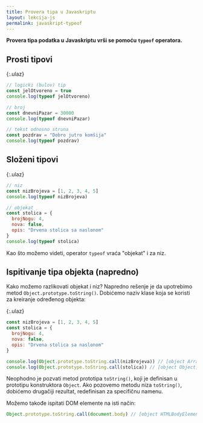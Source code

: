 ```yaml
---
title: Provera tipa u Javaskriptu
layout: lekcija-js
permalink: javaskript-typeof
---
```


**Provera tipa podatka u Javaskriptu vrši se pomoću `typeof` operatora.**

## Prosti tipovi

{:.ulaz}
```js
// logicki (bulov) tip
const jelOtvoreno = true
console.log(typeof jelOtvoreno)

// broj
const dnevniPazar = 30000
console.log(typeof dnevniPazar)

// tekst odnosno struna
const pozdrav = "Dobro jutro komšija"
console.log(typeof pozdrav)
```

## Složeni tipovi

{:.ulaz}
```js
// niz
const nizBrojeva = [1, 2, 3, 4, 5]
console.log(typeof nizBrojeva)

// objekat
const stolica = {
  brojNogu: 4,
  nova: false,
  opis: "Drvena stolica sa naslonom"
}
console.log(typeof stolica)
```

Kao što možemo videti, operator `typeof` vraća "objekat" i za niz. 

## Ispitivanje tipa objekta (napredno)

Kako možemo razlikovati objekat i niz? Napredno rešenje je da upotrebimo metod `Object.prototype.toString()`. Dobićemo naziv klase koja se koristi za kreiranje određenog objekta:

{:.ulaz}
```js
const nizBrojeva = [1, 2, 3, 4, 5]
const stolica = {
  brojNogu: 4,
  nova: false,
  opis: "Drvena stolica sa naslonom"
}

console.log(Object.prototype.toString.call(nizBrojeva)) // [object Array]
console.log(Object.prototype.toString.call(stolica)) // [object Object]
```

Neophodno je pozvati metod prototipa `toString()`, koji je definisan u prototipu konstruk­tora `Object`. Ako pozovemo metodu niza `toString()`, dobićemo drugačiji rezultat, redefinisan za specifičnu namenu.

Možemo takođe ispitati DOM elemente na isti način:

```js
Object.prototype.toString.call(document.body) // [object HTMLBodyElement]
```